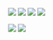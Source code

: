 <img src="https://img.shields.io/badge/HTML5-E34F26?style=flat-square&logo=HTML5&logoColor=white"/> <img src="https://img.shields.io/badge/CSS3-1572B6?style=flat-square&logo=CSS3&logoColor=white"/> <img src="https://img.shields.io/badge/JavaScript-007396?style=flat-square&logo=JavaScript&logoColor=white"/> <img src="https://img.shields.io/badge/React-61DAFB?style=flat-square&logo=React&logoColor=white"/>

<a href="mailto: somi.c.hwang@gmail.com" target="_blank"><img src="https://img.shields.io/badge/somi.c.hwang@gmail.com-EA4335?style=flat-square&logo=Gmail&logoColor=white"/></a> <a href="https://navy-pie-d0d.notion.site/Somi-Hwang-57bd72ee5c4544ca8491ad57d4601294" target="_blank"><img src="https://img.shields.io/badge/Portfolio-000000?style=flat-square&logo=Notion&logoColor=white"/></a>
